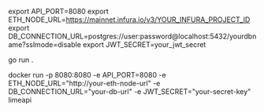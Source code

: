 export API_PORT=8080
export ETH_NODE_URL=https://mainnet.infura.io/v3/YOUR_INFURA_PROJECT_ID
export DB_CONNECTION_URL=postgres://user:password@localhost:5432/yourdbname?sslmode=disable
export JWT_SECRET=your_jwt_secret

go run .


docker run -p 8080:8080 -e API_PORT=8080 -e ETH_NODE_URL="http://your-eth-node-url" -e DB_CONNECTION_URL="your-db-url" -e JWT_SECRET="your-secret-key" limeapi
